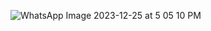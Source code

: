![WhatsApp Image 2023-12-25 at 5 05 10 PM](https://github.com/user-attachments/assets/bea450f5-257d-471e-a957-9dc06f0d5255)

